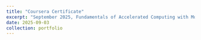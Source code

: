```yaml
---
title: "Coursera Certificate"
excerpt: "September 2025, Fundamentals of Accelerated Computing with Modern CUDA C++<br/><img src='/images/dli_nvidia_modern_cuda_c++_800_600.jpg'>"
date: 2025-09-03
collection: portfolio
---
```

